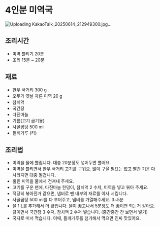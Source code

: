# 4인분 미역국
![Uploading KakaoTalk_20250614_212949300.jpg…]()

## 조리시간
- 미역 뿔리기 20분
- 조리 15분 ~ 20분

## 재료
- 한우 국거리 300 g
- 오뚜기 옛날 자른 미역 20 g
- 참치액
- 국간장
- 다진마늘
- 기름(고기 굽기용)
- 사골곰탕 500 ml
- 들깨가루 (킥)

## 조리법
- 미역을 물에 뿔립니다. 대충 20분정도 넣어두면 뿔어요.
- 미역을 뿔리면서 한우 국거리 고기를 구워요. 많이 구울 필요는 없고 빨간 기운 다 사라지면 대충 될겁니다.
- 뿔린 미역을 물에서 건져내 주세요.
- 고기를 구운 팬에, 다진마늘 한덩이, 참치액 2 수저, 미역을 넣고 볶아 주세요.
- 적당히 볶아진거 같으면, 냄비로 팬 내부의 재료를 이사 시킵니다.
- 사골곰탕 500 ml를 다 부어주고, 냄비를 가열해주세요. 3~5분
- 물 1 L를 추가해서 더 끓입니다. 물이 끓고나서 5분정도 더 끓이면 되는거 같아요. 끓이면서 국간장 3 수저, 참치액 2 수저 넣습니다. (중간중간 간 보면서 넣기)
- 국자로 떠서 먹습니다. 이때, 들깨가루를 첨가해서 먹으면 진짜 맛있어요.
